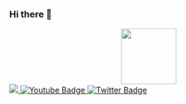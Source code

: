 ### Hi there 👋
<div id="header" align="center">
  <img src="https://media.giphy.com/media/M9gbBd9nbDrOTu1Mqx/giphy.gif" width="100"/>
</div>
<div id="badges">
  <a href="[https://img.shields.io/badge/Vk-blue](https://vk.com/id299114176)">
    <img src="https://img.shields.io/badge/%D0%9C%D0%BE%D0%B9%20Vk-blue?logo=VK&logoColor=White&style=for-the-badge"/>
  </a>
  <a href="[your-youtube-URL](https://t.me/seabassc)">
    <img src="https://img.shields.io/badge/my_Telegramm-black?logo=telegram&logoColor=White&style=for-the-badge" alt="Youtube Badge"/>
  </a>
  <a href="your-twitter-URL">
    <img src="https://img.shields.io/badge/Twitter-blue?style=for-the-badge&logo=twitter&logoColor=white" alt="Twitter Badge"/>
  </a>
</div>
<!--
**DmitriyKunitsin/DmitriyKunitsin** is a ✨ _special_ ✨ repository because its `README.md` (this file) appears on your GitHub profile.

Here are some ideas to get you started:

- 🔭 I’m currently working on ...
- 🌱 I’m currently learning ...
- 👯 I’m looking to collaborate on ...
- 🤔 I’m looking for help with ...
- 💬 Ask me about ...
- 📫 How to reach me: ...
- 😄 Pronouns: ...
- ⚡ Fun fact: ...
-->
